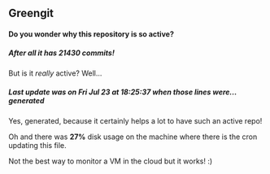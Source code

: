 ## Greengit

#### Do you wonder why this repository is so active?

##### After all it has 21430 commits!

But is it *really* active? Well...

##### Last update was on Fri Jul 23 at 18:25:37 when those lines were... generated

Yes, generated, because it certainly helps a lot to have such an active repo!

Oh and there was **27%** disk usage on the machine
where there is the cron updating this file.

Not the best way to monitor a VM in the cloud but it works! :)
